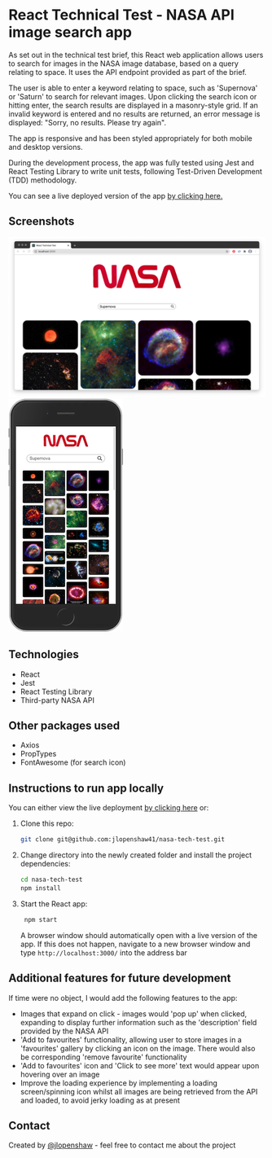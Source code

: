 # React Technical Test - NASA API image search app

As set out in the technical test brief, this React web application allows users to search for images in the NASA image database, based on a query relating to space. It uses the API endpoint provided as part of the brief.

The user is able to enter a keyword relating to space, such as 'Supernova' or 'Saturn' to search for relevant images. Upon clicking the search icon or hitting enter, the search results are displayed in a masonry-style grid. If an invalid keyword is entered and no results are returned, an error message is displayed: "Sorry, no results. Please try again".

The app is responsive and has been styled appropriately for both mobile and desktop versions.

During the development process, the app was fully tested using Jest and React Testing Library to write unit tests, following Test-Driven Development (TDD) methodology.

You can see a live deployed version of the app [by clicking here.](https://nasa-tech-test.vercel.app/)

## Screenshots

![Desktop screenshot](./src/screenshots/screenshot-desktop.png)
![Mobile screenshot](./src/screenshots/screenshot-mobile.png)

## Technologies

- React
- Jest
- React Testing Library
- Third-party NASA API

## Other packages used

- Axios
- PropTypes
- FontAwesome (for search icon)

## Instructions to run app locally

You can either view the live deployment [by clicking here](https://nasa-tech-test.vercel.app/) or:

1. Clone this repo:

    ``` bash
    git clone git@github.com:jlopenshaw41/nasa-tech-test.git
    ```

2. Change directory into the newly created folder and install the project dependencies:

    ``` bash
    cd nasa-tech-test
    npm install
    ```

3. Start the React app:

    ``` bash
     npm start
    ```

    A browser window should automatically open with a live version of the app. If this does not happen, navigate to a new browser window and type `http://localhost:3000/` into the address bar

## Additional features for future development

If time were no object, I would add the following features to the app:

- Images that expand on click - images would 'pop up' when clicked, expanding to display further information such as the 'description' field provided by the NASA API
- 'Add to favourites' functionality, allowing user to store images in a 'favourites' gallery by clicking an icon on the image. There would also be corresponding 'remove favourite' functionality
- 'Add to favourites' icon and 'Click to see more' text would appear upon hovering over an image
- Improve the loading experience by implementing a loading screen/spinning icon whilst all images are being retrieved from the API and loaded, to avoid jerky loading as at present

## Contact

Created by [@jlopenshaw](https://twitter.com/Jlopenshaw) - feel free to contact me about the project
